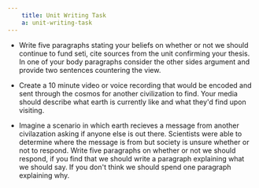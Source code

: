 ```yaml
---
    title: Unit Writing Task
    a: unit-writing-task
---
```


- Write five paragraphs stating your beliefs on whether or not we should continue to fund seti, cite sources from the unit confirming your thesis. In one of your body paragraphs consider the other sides argument and provide two sentences countering the view.

- Create a 10 minute video or voice recording that would be encoded and sent through the cosmos for another civilization to find. Your media should describe what earth is currently like and what they'd find upon visiting. 

- Imagine a scenario in which earth recieves a message from another civilazation asking if anyone else is out there. Scientists were able to determine where the message is from but society is unsure whether or not to respond. Write five paragraphs on whether or not we should respond, if you find that we should write a paragraph explaining what we should say. If you don't think we should spend one paragraph explaining why.